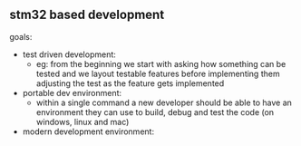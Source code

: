 ## stm32 based development

goals:
- test driven development:
    - eg: from the beginning we start with asking how something can be tested and we layout testable features before implementing them adjusting the test as the feature gets implemented
- portable dev environment:
    - within a single command a new developer should be able to have an environment they can use to build, debug and test the code (on windows, linux and mac)
- modern development environment: